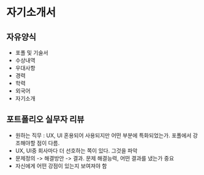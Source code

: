 # 자기소개서

## 자유양식

- 포폴 및 기술서
- 수상내역
- 우대사항
- 경력
- 학력
- 외국어
- 자기소개



## 포트폴리오 실무자 리뷰

- 원하는 직무 : UX, UI 혼용되어 사용되지만 어떤 부분에 특화되었는가. 포폴에서 강조해야할 점이 다름.
- UX, UI중 회사마다 더 선호하는 쪽이 있다. 그것을 파악
- 문제정의 -> 해결방안 -> 결과. 문제 해결능력, 어떤 결과를 냈는가 중요
- 자신에게 어떤 강점이 있는지 보여져야 함